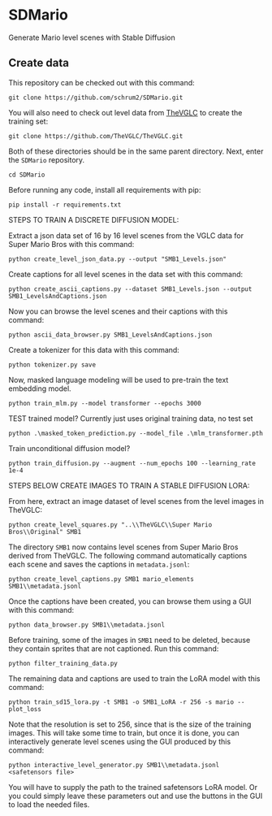 # SDMario

Generate Mario level scenes with Stable Diffusion

## Create data

This repository can be checked out with this command:
```
git clone https://github.com/schrum2/SDMario.git
```
You will also need to check out level data from [TheVGLC](https://github.com/TheVGLC/TheVGLC) to create the training set:
```
git clone https://github.com/TheVGLC/TheVGLC.git
```
Both of these directories should be in the same parent directory. Next, enter the `SDMario` repository.
```
cd SDMario
```
Before running any code, install all requirements with pip:
```
pip install -r requirements.txt
```

STEPS TO TRAIN A DISCRETE DIFFUSION MODEL:

Extract a json data set of 16 by 16 level scenes from the VGLC data for Super Mario Bros with this command:
```
python create_level_json_data.py --output "SMB1_Levels.json"
```
Create captions for all level scenes in the data set with this command:
```
python create_ascii_captions.py --dataset SMB1_Levels.json --output SMB1_LevelsAndCaptions.json
```
Now you can browse the level scenes and their captions with this command:
```
python ascii_data_browser.py SMB1_LevelsAndCaptions.json 
```
Create a tokenizer for this data with this command:
```
python tokenizer.py save
```
Now, masked language modeling will be used to pre-train the text embedding model.
```
python train_mlm.py --model transformer --epochs 3000
```




TEST trained model? Currently just uses original training data, no test set
```
python .\masked_token_prediction.py --model_file .\mlm_transformer.pth
```








Train unconditional diffusion model?
```
python train_diffusion.py --augment --num_epochs 100 --learning_rate 1e-4
```










STEPS BELOW CREATE IMAGES TO TRAIN A STABLE DIFFUSION LORA:

From here, extract an image dataset of level scenes from the level images in TheVGLC:
```
python create_level_squares.py "..\\TheVGLC\\Super Mario Bros\\Original" SMB1
```
The directory `SMB1` now contains level scenes from Super Mario Bros derived from TheVGLC. The following command automatically captions each scene and saves the captions in `metadata.jsonl`:
```
python create_level_captions.py SMB1 mario_elements SMB1\\metadata.jsonl
```
Once the captions have been created, you can browse them using a GUI with this command:
```
python data_browser.py SMB1\\metadata.jsonl
```
Before training, some of the images in `SMB1` need to be deleted, because they contain sprites that are not captioned. Run this command:
```
python filter_training_data.py
```
The remaining data and captions are used to train the LoRA model with this command:
```
python train_sd15_lora.py -t SMB1 -o SMB1_LoRA -r 256 -s mario --plot_loss
```
Note that the resolution is set to 256, since that is the size of the training images. This will take some time to train, but once it is done, you can interactively generate level scenes using the GUI produced by this command:
```
python interactive_level_generator.py SMB1\\metadata.jsonl <safetensors file>
```
You will have to supply the path to the trained safetensors LoRA model. Or you could simply leave these parameters out and use the buttons in the GUI to load the needed files.
